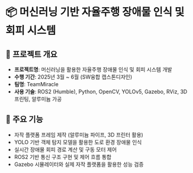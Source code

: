 # 📦 머신러닝 기반 자율주행 장애물 인식 및 회피 시스템

## 🧠 프로젝트 개요
- **프로젝트명**: 머신러닝을 활용한 자율주행 장애물 인식 및 회피 시스템 개발
- **수행 기간**: 2025년 3월 ~ 6월 (SW융합 캡스톤디자인)
- **팀명**: TeamMiracle
- **사용 기술**: ROS2 (Humble), Python, OpenCV, YOLOv5, Gazebo, RViz, 3D 프린팅, 알루미늄 가공

## 🚗 주요 기능
- 자작 플랫폼 프레임 제작 (알루미늄 파이프, 3D 프린터 활용)
- YOLO 기반 객체 탐지 모델을 활용한 도로 환경 장애물 인식
- 실시간 장애물 회피 경로 계산 및 구동 모터 제어
- ROS2 기반 통신 구조 구현 및 제어 흐름 통합
- Gazebo 시뮬레이터와 실제 자작 플랫폼을 활용한 성능 검증
